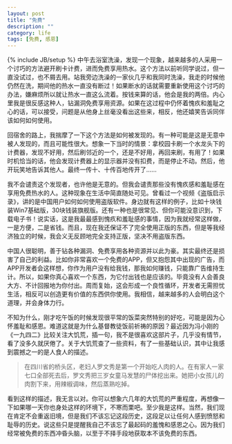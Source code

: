 ```yaml
---
layout: post
title: "免费"
description: ""
category: life
tags: [免费, 感恩]
---
```

{% include JB/setup %}
中午去浴室洗澡，发现一个现象，越来越多的人采用一个讨巧的方法避开刷卡计费，进而免费享用热水。这个方法以前听同学说过，但一直没试过，也不屑去用。站我旁边洗澡的一家伙几乎和我同时洗澡，我走的时候他仍然在洗，期间他的热水一直没有断过！如果断水的话就需要重新使用这个讨巧的办法，嫌麻烦所以就让热水一直这么流着。按钱来算的话，他会是我的两倍。内心里我是很反感这种人，钻漏洞免费享用资源。如果在这过程中仍怀着愧疚和羞耻之心的话，可以接受，问题是从他身上丝毫没看出这些来，相反，他还嬉笑告诉同伴该如何如何使用。

回宿舍的路上，我揣摩了一下这个方法是如何被发现的。有一种可能是这是无意中被人发现的，而且可能性很大。想象一下当时的情景：拿校园卡刷一个水龙头下的计费器，发现不好用，然后刷邻近的一个，还是不好用，再回来刷，有用了！如果时机恰当的话，他会发现计费器上的显示器并没有扣费，而是停止不动。然后，他开玩笑地告诉其他人。最终一传十、十传百地传开了……

我不会谴责这个发现者，也许他是无意的。但我会谴责那些没有愧疚感和羞耻感在享用免费热水的人。这种现象在生活中简直随处可见。曾看过一个视频《盗版启示录》，讲的是中国用户如何如何使用盗版软件。身边就有这样的例子，比如十块钱装Win7基础版，30块钱装旗舰版。还有一种也是很常见、但你可能没意识到，下载电子书！说实话，这是我最最感到愧疚和羞耻感的事情，因为我就经常这样做，一是方便，二是省钱。而且，现在我还保证不了完全使用正版的东西，但是等我经济独立的时候，我会义无反顾地完全支持正版，坚决不用盗版东西。

中国人很聪明，善于钻各种漏洞、免费享用各种资源并以此为豪。其实最终还是损害了自己的利益。比如你非常喜欢一个免费的APP，但又抱怨其中出现的广告，而APP开发者会这样想，你作为用户没有给我钱，那我如何赚钱，只能靠广告维持生计。所以，如果你真心喜欢一个东西，为它付出钱也是应该的。毕竟没有人会善良大方、不计回报地为你付出。周而复始，这会形成一个良性循环，开发者无需担忧生活，相反可以创造更有价值的东西供你使用。我相信，越来越多的人会明白这个道理，并会身体力行。

不知为什么，刚才吃午饭的时候发现很平常的饭菜突然特别的好吃，可能是因为心怀羞耻和感恩。难道这就是为什么基督教徒饭前祈祷的原因？最近因为冯小刚的《一九四二》比较关注大饥荒，插一句，我不是很喜欢这部片子，几乎没有情节，看了没多久就厌倦了。关于大饥荒查了一些资料，有了一些基础认识，其中让我感到震撼之一的是人食人的描述。
>在四川省的桥头区，老妇人罗文秀是第一个开始吃人肉的人。在有家人一家七口全部死去后，罗文秀把三岁女童马发慧的尸体挖出来。她把小女孩儿的肉割下来，用辣椒调味，然后蒸熟吃掉。

看到这样的描述，我无言以对。你可以想象六几年的大饥荒的严重程度，再想像一下如果哪一天你也身处这样的环境下，不寒而栗吧。至少我是这样。当然，我们现在肯定不会重返旧境，但是我们不该忘记这段历史，这段足以让任何人感到愤怒和耻辱的历史。说这些只是提醒我自己不该忘了最起码的羞愧和感恩之心。因为我们经常被免费的东西冲昏头脑，以至于不择手段地获取本不该免费的东西。